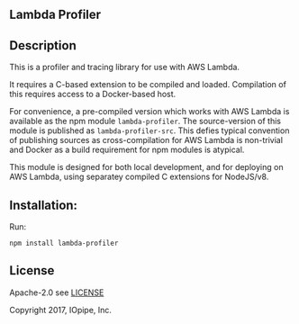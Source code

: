Lambda Profiler
---------------

## Description

This is a profiler and tracing library for use with AWS Lambda.

It requires a C-based extension to be compiled and loaded. Compilation
of this requires access to a Docker-based host.

For convenience, a pre-compiled version which works with AWS Lambda
is available as the npm module `lambda-profiler`. The source-version
of this module is published as `lambda-profiler-src`. This defies
typical convention of publishing sources as cross-compilation for
AWS Lambda is non-trivial and Docker as a build requirement for npm
modules is atypical.

This module is designed for both local development, and for deploying
on AWS Lambda, using separatey compiled C extensions for NodeJS/v8.

## Installation:

Run:

`npm install lambda-profiler`

## License

Apache-2.0 see [LICENSE](https://www.apache.org/licenses/LICENSE-2.0.html)

Copyright 2017,  IOpipe, Inc.
